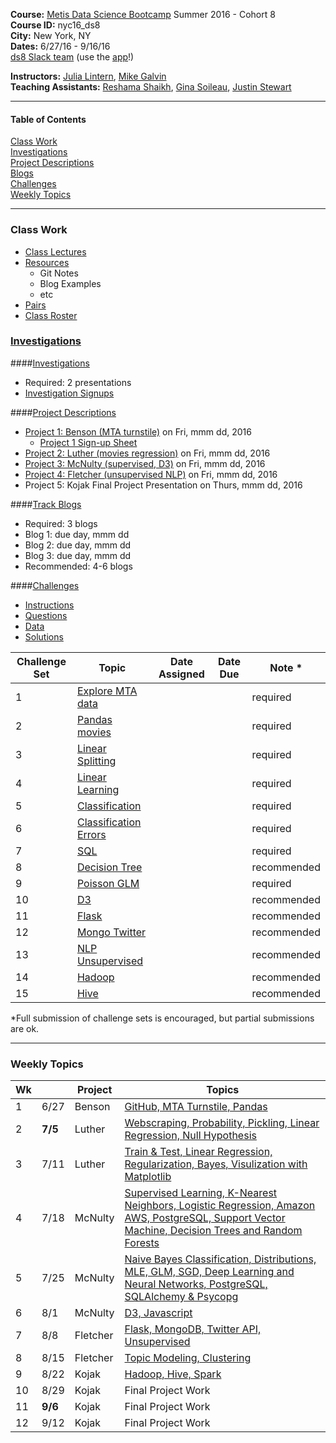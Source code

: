 **Course:**    [Metis Data Science Bootcamp](http://www.thisismetis.com/data-science) Summer 2016 - Cohort 8  
**Course ID:** nyc16_ds8  
**City:**      New York, NY  
**Dates:**     6/27/16 - 9/16/16  
[ds8 Slack team](https://summer-nyc16-metis.slack.com/) (use the [app](https://slack.com/downloads)!)  

**Instructors:**  [Julia Lintern](https://www.linkedin.com/in/julia-lintern-a5141384), [Mike Galvin](https://www.linkedin.com/in/mikejgalvin)  
**Teaching Assistants:**  [Reshama Shaikh](https://www.linkedin.com/in/reshamas), [Gina Soileau](https://www.linkedin.com/in/gfsoileau), [Justin Stewart](https://www.linkedin.com/in/jstnstwrt)

---

#### Table of Contents
[Class Work](#section-a)  
[Investigations](#section-b)  
[Project Descriptions](#section-c)  
[Blogs](#section-d)  
[Challenges](#section-e)  
[Weekly Topics](#section-f)  

---

### <a name="section-a"></a>Class Work

* [Class Lectures](/class_lectures/)
* [Resources](resources/)
  * Git Notes
  * Blog Examples
  * etc
* [Pairs](/pair_programming/student_pairs.md)
* [Class Roster]( )

### <a name="section-b"></a>[Investigations](/investigations)

####[Investigations](/investigations) 
* Required:  2 presentations
* [Investigation Signups]()

####[Project Descriptions](/projects)
* [Project 1: Benson (MTA turnstile)](/projects/01-benson/README.md) on Fri, mmm dd, 2016
  * [Project 1 Sign-up Sheet]()
* [Project 2: Luther (movies regression)](/projects/02-luther/README.md) on Fri, mmm dd, 2016
* [Project 3: McNulty (supervised, D3)](/projects/03-mcnulty/README.md) on Fri, mmm dd, 2016
* [Project 4: Fletcher (unsupervised NLP)](/projects/04-fletcher/README.md) on Fri, mmm dd, 2016
* Project 5: Kojak Final Project Presentation on Thurs, mmm dd, 2016

####[Track Blogs]()
* Required:  3 blogs
* Blog 1:  due day, mmm dd
* Blog 2:  due day, mmm dd
* Blog 3:  due day, mmm dd
* Recommended:  4-6 blogs


####[Challenges](/challenges)
* [Instructions](/challenges/README.md)
* [Questions](/challenges/challenges_questions)
* [Data](challenges/challenges_data)
* [Solutions](challenges/challenges_solutions)

| Challenge Set  | Topic                 | Date Assigned | Date Due   | Note *      |
|----------------|-----------------------|---------------|------------|-------------|
| 1              | [Explore MTA data](/challenges/01-benson)      |      |  | required    |
| 2              | [Pandas movies](/challenges/02-luther1)                |     |  | required    |
| 3              | [Linear Splitting](/challenges/03-linear_splitting)      |     |   | required    |
| 4              | [Linear Learning](/challenges/04-linear_learning)       |     |   | required    |
| 5              | [Classification](/challenges/05-classification)        |     |  | required    |
| 6              | [Classification Errors](/challenges/06-classification_errors) |     |  | required    |
| 7              | [SQL](/challenges/07-sql)                   |     |  | required    |
| 8              | [Decision Tree](/challenges/08-decision_tree)         |      |  | recommended |
| 9              | [Poisson GLM](/challenges/09-poisson_glm)           |      |  | required    |
| 10             | [D3](/challenges/10-d3)                    |     |  | recommended |
| 11             | [Flask](/challenges/11-flask)                 |     |  | recommended |
| 12             | [Mongo Twitter](/challenges/12-mongo_twitter)         |     |  | recommended |
| 13             | [NLP Unsupervised](/challenges/13-nlp_unsupervised)      |     |  | recommended |
| 14             | [Hadoop](/challenges/14-hadoop)                |     |  | recommended |
| 15             | [Hive](/challenges/15-hive)                  |     |  | recommended |

*Full submission of challenge sets is encouraged, but partial submissions are ok. 

---

### Weekly Topics

| Wk |   | Project | Topics                 |  
|----|-------|---------|-------------------------|
| 1  | 6/27 | Benson | [GitHub, MTA Turnstile, Pandas](/class_lectures/week01-benson/) |   
| 2  | **7/5** | Luther | [Webscraping, Probability, Pickling, Linear Regression, Null Hypothesis](/class_lectures/week02-luther1/)  |  
| 3 |  7/11 | Luther  | [Train & Test, Linear Regression, Regularization, Bayes, Visulization with Matplotlib](/class_lectures/week03-luther2/)        |   
| 4 | 7/18 | McNulty  | [Supervised Learning, K-Nearest Neighbors, Logistic Regression, Amazon AWS, PostgreSQL, Support Vector Machine, Decision Trees and Random Forests](/class_lectures/week04-mcnulty1/) |    
| 5 | 7/25 | McNulty   | [Naive Bayes Classification, Distributions, MLE, GLM, SGD, Deep Learning and Neural Networks, PostgreSQL, SQLAlchemy & Psycopg](/class_lectures/week05-mcnulty2/) |  
| 6  | 8/1 | McNulty | [D3, Javascript](/class_lectures/week06-mcnulty3/)      |      |  
| 7  | 8/8 | Fletcher     | [Flask, MongoDB, Twitter API, Unsupervised](/class_lectures/week07-fletcher1/) |  
| 8  | 8/15 | Fletcher     | [Topic Modeling, Clustering](/class_lectures/week08-fletcher2/)      |  
| 9  | 8/22 | Kojak |  [Hadoop, Hive, Spark](/class_lectures/week09-kojak1/) |     
| 10 | 8/29     | Kojak | Final Project Work        |  
| 11 | **9/6**    | Kojak | Final Project Work |    
| 12 | 9/12    | Kojak | Final Project Work |  
